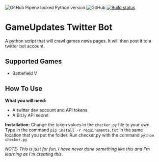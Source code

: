 ![GitHub Pipenv locked Python version](https://img.shields.io/github/pipenv/locked/python-version/No-Death/GameUpdates) ![GitHub](https://img.shields.io/github/license/No-Death/Gameupdates) [![Build status](https://ci.appveyor.com/api/projects/status/mi7fc9tvop6ew5ri?svg=true)](https://ci.appveyor.com/project/piitchyy/gameupdates-ix091)


# GameUpdates Twitter Bot
A python script that will crawl games news pages. It will then post it to a twitter bot account.


## Supported Games
- Battlefield V

## How To Use
**What you will need:**
- A twitter dev account and API tokens
- A Bit.ly API secret

**Installation:**
Change the token values in the `checker.py` file to your own.
Type in the command `pip install -r requirements.txt` in the same location that you put the folder.
Run checker.py with the command `python checker.py`

*NOTE: This is just for fun, I have never done something like this and I'm learning as I'm creating this.*
